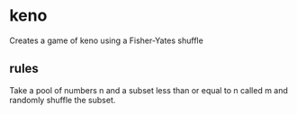 # keno
Creates a game of keno using a Fisher-Yates shuffle

## rules

Take a pool of numbers n and a subset less than or equal to n called m and randomly shuffle the subset.
